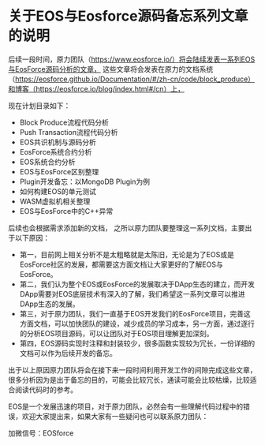 # 关于EOS与Eosforce源码备忘系列文章的说明

后续一段时间，原力团队（https://www.eosforce.io/）将会陆续发表一系列EOS与EosForce源码分析的文章，
这些文章将会发表在原力的文档系统（https://eosforce.github.io/Documentation/#/zh-cn/code/block_produce）和博客（https://eosforce.io/blog/index.html#/cn）上，

现在计划目录如下：

- Block Produce流程代码分析
- Push Transaction流程代码分析
- EOS共识机制与源码分析
- EosForce系统合约分析
- EOS系统合约分析
- EOS与EosForce区别整理
- Plugin开发备忘：以MongoDB Plugin为例
- 如何构建EOS的单元测试
- WASM虚拟机相关整理
- EOS与EosForce中的C++异常

后续也会根据需求添加新的文档，
之所以原力团队要整理这一系列文档，主要出于以下原因：

- 第一，目前网上相关分析不是太粗略就是太陈旧，无论是为了EOS或是EosForce社区的发展，都需要这方面文档让大家更好的了解EOS与EosForce。
- 第二，我们认为整个EOS或EosForce的发展取决于DApp生态的建立，而开发DApp需要对EOS底层技术有深入的了解，我们希望这一系列文章可以推进DApp生态的发展。
- 第三，对于原力团队，我们一直基于EOS开发我们的EosForce项目，完善这方面文档，可以加快团队的建设，减少成员的学习成本，另一方面，通过逐行的分析EOS项目源码，可以让团队对于EOS项目理解更加深刻。
- 第四，EOS源码实现时注释和封装较少，很多函数实现较为冗长，一份详细的文档可以作为后续开发的备忘。

出于以上原因原力团队将会在接下来一段时间利用开发工作的间隙完成这些文章，很多分析因为是出于备忘的目的，可能会比较冗长，通读可能会比较枯燥，比较适合阅读代码时的参考。

EOS是一个发展迅速的项目，对于原力团队，必然会有一些理解代码过程中的错误，欢迎大家提出来，如果大家有一些疑问也可以联系原力团队：

加微信号：EOSforce